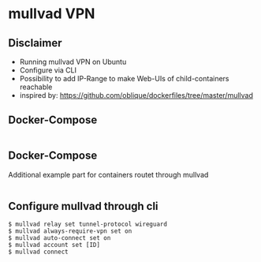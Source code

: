 # mullvad VPN
## Disclaimer
- Running mullvad VPN on Ubuntu
- Configure via CLI
- Possibility to add IP-Range to make Web-UIs of child-containers reachable
- inspired by: https://github.com/oblique/dockerfiles/tree/master/mullvad
## Docker-Compose
```

```
## Docker-Compose
Additional example part for containers routet through mullvad
```

```
## Configure mullvad through cli
```
$ mullvad relay set tunnel-protocol wireguard
$ mullvad always-require-vpn set on
$ mullvad auto-connect set on
$ mullvad account set [ID]
$ mullvad connect
```
